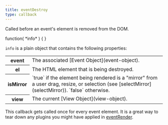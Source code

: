 ```yaml
---
title: eventDestroy
type: callback
---
```


Called before an event's element is removed from the DOM.

<div class='spec' markdown='1'>
function( *info* ) { }
</div>

`info` is a plain object that contains the following properties:

<table>

<tr>
<th>event</th>
<td markdown='1'>
The associated [Event Object](event-object).
</td>
</tr>

<tr>
<th>el</th>
<td markdown='1'>
The HTML element that is being destroyed.
</td>
</tr>

<tr>
<th>isMirror</th>
<td markdown='1'>
`true` if the element being rendered is a "mirror" from a user drag, resize, or selection (see [selectMirror](selectMirror)). `false` otherwise.
</td>
</tr>

<tr>
<th>view</th>
<td markdown='1'>
The current [View Object](view-object).
</td>
</tr>

</table>

This callback gets called once for every event element. It is a great way to tear down any plugins you might have applied in [eventRender](eventRender).
